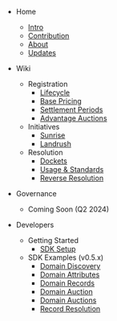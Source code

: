 <!-- docs/_sidebar.md -->

- Home
    * [Intro](/)
    * [Contribution](/misc/contribution.md)
    * [About](/misc/about.md)
    * [Updates](/misc/socials.md)

- Wiki
    - Registration
        * [Lifecycle](wiki/registration/lifecycle.md)
        * [Base Pricing](wiki/registration/base-pricing.md)
        * [Settlement Periods](wiki/registration/settlement.md)
        * [Advantage Auctions](wiki/registration/auctions.md)
    - Initiatives
        * [Sunrise](wiki/initiatives/sunrise.md)
        * [Landrush](wiki/initiatives/landrush.md)   
    - Resolution
        * [Dockets](wiki/resolution/dockets.md)
        * [Usage &amp; Standards](wiki/resolution/standards.md)
        * [Reverse Resolution](wiki/resolution/reverse-resolution.md)

- Governance
    - Coming Soon (Q2 2024)

- Developers
    - Getting Started
        * [SDK Setup](developers/sdk-setup.md)
    - SDK Examples (v0.5.x)
        * [Domain Discovery](developers/v0.5.x/domain-discovery.md)
        * [Domain Attributes](developers/v0.5.x/domain-attributes.md)
        * [Domain Records](developers/v0.5.x/domain-records.md)
        * [Domain Auction](developers/v0.5.x/domain-auction.md)
        * [Domain Auctions](developers/v0.5.x/domain-auctions.md)
        * [Record Resolution](developers/v0.5.x/record-resolution.md)

<footer class="sidebar-footer">
    <div class="runs-on-radix"></div>
</footer>